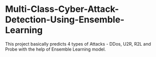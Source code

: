 # Multi-Class-Cyber-Attack-Detection-Using-Ensemble-Learning
This project basically predicts 4 types of Attacks - DDos, U2R, R2L and Probe with the help of Ensemble Learning model.

